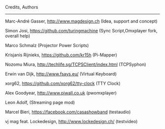 Credits, Authors
****************

Marc-André Gasser, http://www.magdesign.ch                 (Idea, support and concept)

Simon Josi, https://github.com/turingmachine               (Sync Script,Omxplayer fork, overall help)

Marco Schmalz                                              (Projector Power Scripts)

Krisjanis Rijnieks, https://github.com/kr15h               (Pi-Mapper)

Nozomu Miura, http://techlife.sg/TCPSClient/index.html     (TCPSyphon)

Erwin van Dijk, http://www.fsays.eu/                       (Virtual Keyboard)

xorg62, https://github.com/xorg62/tty-clock                (TTY Clock)

Alex Goodyear, http://www.piwall.co.uk                     (pwomxplayer)

Leon Adolf,                                             (Streaming page mod)

Marcel Bieri, https://facebook.com/casashowband				(testaudio)

vj mag feat. Lockedesign, http://www.lockedesign.ch/		(testvideo)
